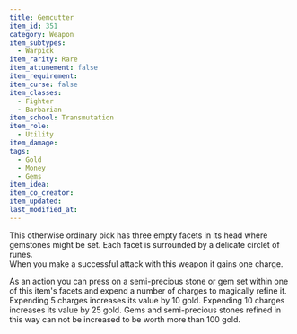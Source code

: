 ```yaml
---
title: Gemcutter
item_id: 351
category: Weapon
item_subtypes: 
  - Warpick
item_rarity: Rare
item_attunement: false
item_requirement: 
item_curse: false
item_classes: 
  - Fighter
  - Barbarian
item_school: Transmutation
item_role: 
  - Utility
item_damage: 
tags:
  - Gold
  - Money
  - Gems
item_idea: 
item_co_creator: 
item_updated: 
last_modified_at: 
---
```


This otherwise ordinary pick has three empty facets in its head where gemstones might be set. Each facet is surrounded by a delicate circlet of runes.  
When you make a successful attack with this weapon it gains one charge.  

As an action you can press on a semi-precious stone or gem set within one of this item's facets and expend a number of charges to magically refine it. Expending 5 charges increases its value by 10 gold. Expending 10 charges increases its value by 25 gold. Gems and semi-precious stones refined in this way can not be increased to be worth more than 100 gold.
